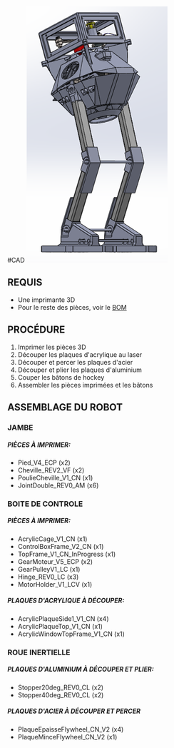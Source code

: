 #CAD
![Assemblage](PrototypeAssemblage.png)
## REQUIS
* Une imprimante 3D
* Pour le reste des pièces, voir le [BOM](/BOM.pdf)

## PROCÉDURE

1. Imprimer les pièces 3D
2. Découper les plaques d'acrylique au laser
3. Découper et percer les plaques d'acier
4. Découper et plier les plaques d'aluminium
5. Couper les bâtons de hockey
6. Assembler les pièces imprimées et les bâtons


## ASSEMBLAGE DU ROBOT

### JAMBE

##### PIÈCES À IMPRIMER:
- Pied_V4_ECP (x2)
- Cheville_REV2_VF (x2)
- PoulieCheville_V1_CN (x1)
- JointDouble_REV0_AM (x6)

### BOITE DE CONTROLE

##### PIÈCES À IMPRIMER:
- AcrylicCage_V1_CN (x1)
- ControlBoxFrame_V2_CN (x1)
- TopFrame_V1_CN_InProgress (x1)
- GearMoteur_V5_ECP (x2)
- GearPulleyV1_LC (x1)
- Hinge_REV0_LC (x3)
- MotorHolder_V1_LCV (x1)

##### PLAQUES D'ACRYLIQUE À DÉCOUPER:
- AcrylicPlaqueSide1_V1_CN (x4)
- AcrylicPlaqueTop_V1_CN (x1)
- AcrylicWindowTopFrame_V1_CN (x1)

### ROUE INERTIELLE

##### PLAQUES D'ALUMINIUM À DÉCOUPER ET PLIER:
- Stopper20deg_REV0_CL (x2)
- Stopper40deg_REV0_CL (x2)

##### PLAQUES D'ACIER À DÉCOUPER ET PERCER
- PlaqueEpaisseFlywheel_CN_V2 (x4)
- PlaqueMinceFlywheel_CN_V2 (x1)
